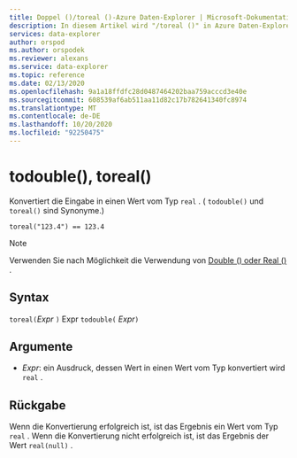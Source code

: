```yaml
---
title: Doppel ()/toreal ()-Azure Daten-Explorer | Microsoft-Dokumentation
description: In diesem Artikel wird "/toreal ()" in Azure Daten-Explorer beschrieben.
services: data-explorer
author: orspod
ms.author: orspodek
ms.reviewer: alexans
ms.service: data-explorer
ms.topic: reference
ms.date: 02/13/2020
ms.openlocfilehash: 9a1a18ffdfc28d0487464202baa759acccd3e40e
ms.sourcegitcommit: 608539af6ab511aa11d82c17b782641340fc8974
ms.translationtype: MT
ms.contentlocale: de-DE
ms.lasthandoff: 10/20/2020
ms.locfileid: "92250475"
---
```

# <a name="todouble-toreal"></a>todouble(), toreal()

Konvertiert die Eingabe in einen Wert vom Typ `real` . ( `todouble()` und `toreal()` sind Synonyme.)

```kusto
toreal("123.4") == 123.4
```

> [!NOTE]
> Verwenden Sie nach Möglichkeit die Verwendung von [Double () oder Real ()](./scalar-data-types/real.md) .

## <a name="syntax"></a>Syntax

`toreal(`*Expr* `)` 
 Expr `todouble(` *Expr*`)`

## <a name="arguments"></a>Argumente

* *Expr*: ein Ausdruck, dessen Wert in einen Wert vom Typ konvertiert wird `real` .

## <a name="returns"></a>Rückgabe

Wenn die Konvertierung erfolgreich ist, ist das Ergebnis ein Wert vom Typ `real` .
Wenn die Konvertierung nicht erfolgreich ist, ist das Ergebnis der Wert `real(null)` .
